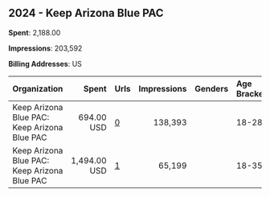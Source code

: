 ## 2024 - Keep Arizona Blue PAC 
**Spent**: 2,188.00

**Impressions**: 203,592

**Billing Addresses**: US

|Organization|Spent|Urls|Impressions|Genders|Age Brackets|Country Codes|
|:---|---:|:---|---:|:---|:---|:---|
|Keep Arizona Blue PAC: Keep Arizona Blue PAC|694.00 USD|[0](https://www.snap.com/political-ads/asset/de0941bcecf1d5d57a69df883368a6ceee283e3d9d65abad5007ee3c3cf6a96f?mediaType=mp4)|138,393||18-28|united states|
|Keep Arizona Blue PAC: Keep Arizona Blue PAC|1,494.00 USD|[1](https://www.snap.com/political-ads/asset/93b0af7b49d094380023606fe80fb68f734530f870431341c62899e32879a777?mediaType=mp4)|65,199||18-35|united states|
